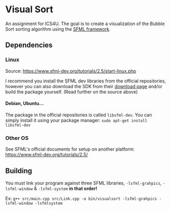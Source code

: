 # Visual Sort
An assignment for ICS4U. The goal is to create a visualization of the Bubble Sort sorting algorithm using the [SFML framework](https://www.sfml-dev.org/index.php).

## Dependencies
### Linux
Source: https://www.sfml-dev.org/tutorials/2.5/start-linux.php

I recommend you install the SFML dev libraries from the official repositories, however you can also download the SDK from their [download page](https://www.sfml-dev.org/download.php) and/or build the package yourself. (Read further on the source above)

#### Debian, Ubuntu...
The package in the official repositories is called `libsfml-dev`. You can simply install it using your package manager:
`sudo apt-get install libsfml-dev`

### Other OS
See SFML's official documents for setup on another platform: https://www.sfml-dev.org/tutorials/2.5/

## Building
You must link your program against three SFML libraries, `-lsfml-grahpics`, `-lsfml-window` & `-lsfml-system` **in that order!**

Ex: `g++ src/main.cpp src/Link.cpp -o bin/visualsort -lsfml-grahpics -lsfml-window -lsfmlsystem`
